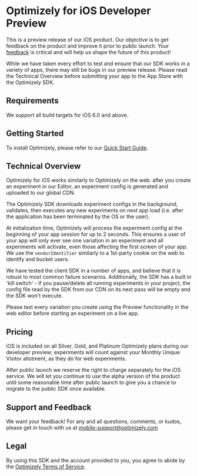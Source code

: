 # Optimizely for iOS Developer Preview

This is a preview release of our iOS product. Our objective is to get feedback on the product and improve it prior to public launch. Your [feedback](mailto:mobile-support@optimizely.com) is critical and will help us shape the future of this product!

While we have taken every effort to test and ensure that our SDK works in a variety of apps, there may still be bugs in our preview release. Please read the Technical Overview before submitting your app to the App Store with the Optimizely SDK.

## Requirements
We support all build targets for iOS 6.0 and above.

## Getting Started

To install Optimizely, please refer to our [Quick Start Guide](Documentation/QuickStart-Guide).

## Technical Overview
Optimizely for iOS works similarly to Optimizely on the web: after you create an experiment in our Editor, an experiment config is generated and uploaded to our global CDN.

The Optimizely SDK downloads experiment configs in the background, validates, then executes any new experiments on next app load (i.e. after the application has been terminated by the OS or the user).

At initialization time, Optimizely will process the experiment config at the beginning of your app session for up to 2 seconds. This ensures a user of your app will only ever see one variation in an experiment and all experiments will activate, even those affecting the first screen of your app. We use the `vendorIdentifier` similarly to a 1st-party cookie on the web to identify and bucket users.

We have tested the client SDK in a number of apps, and believe that it is robust to most common failure scenarios.  Additionally, the SDK has a built in 'kill switch' - if you pause/delete all running experiments in your project, the config file read by the SDK from our CDN on its next pass will be empty and the SDK won't execute.

Please test every variation you create using the Preview functionality in the web editor before starting an experiment on a live app.

## Pricing
iOS is included on all Silver, Gold, and Platinum Optimizely plans during our developer preview; experiments will count against your Monthly Unique Visitor allotment, as they do for web experiments.

After public launch we reserve the right to charge separately for the iOS service. We will let you continue to use the alpha version of the product until some reasonable time after public launch to give you a chance to migrate to the public SDK once available.

## Support and Feedback
We want your feedback! For any and all questions, comments, or kudos, please get in touch with us at [mobile-support@optimizely.com](mailto:mobile-support@optimizely.com)

## Legal
By using this SDK and the account provided to you, you agree to abide by the [Optimizely Terms of Service](http://optimizely.com/terms).
